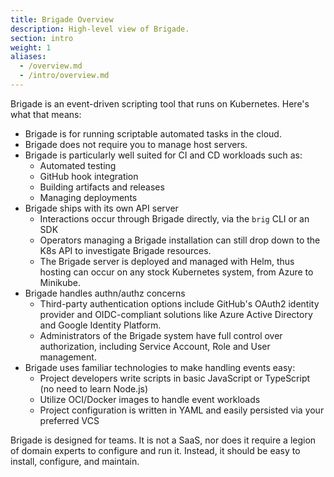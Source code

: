 ```yaml
---
title: Brigade Overview
description: High-level view of Brigade.
section: intro
weight: 1
aliases: 
  - /overview.md
  - /intro/overview.md
---
```


Brigade is an event-driven scripting tool that runs on Kubernetes. Here's what that means:

- Brigade is for running scriptable automated tasks in the cloud.
- Brigade does not require you to manage host servers.
- Brigade is particularly well suited for CI and CD workloads such as:
  - Automated testing
  - GitHub hook integration
  - Building artifacts and releases
  - Managing deployments
- Brigade ships with its own API server
  - Interactions occur through Brigade directly, via the `brig` CLI or an SDK
  - Operators managing a Brigade installation can still drop down to the K8s API to investigate Brigade resources.
  - The Brigade server is deployed and managed with Helm, thus hosting can occur on any stock Kubernetes system, from Azure to Minikube.
- Brigade handles authn/authz concerns
  - Third-party authentication options include GitHub's OAuth2 identity provider and OIDC-compliant solutions like Azure Active Directory and Google Identity Platform.
  - Administrators of the Brigade system have full control over authorization, including Service Account, Role and User management.
- Brigade uses familiar technologies to make handling events easy:
  - Project developers write scripts in basic JavaScript or TypeScript (no need to learn Node.js)
  - Utilize OCI/Docker images to handle event workloads
  - Project configuration is written in YAML and easily persisted via your preferred VCS

Brigade is designed for teams. It is not a SaaS, nor does it require a legion of domain experts to configure and run it. Instead, it should be easy to install, configure, and maintain.
